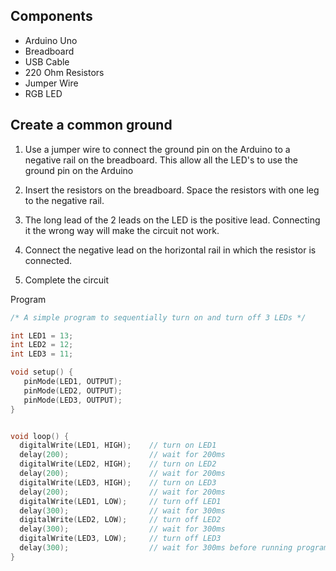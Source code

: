 ## Components
- Arduino Uno
- Breadboard
- USB Cable
- 220 Ohm Resistors
- Jumper Wire
- RGB LED

## Create a common ground
1. Use a jumper wire to connect the ground pin on the Arduino to a negative rail on the breadboard. This allow all the LED's to use the ground pin on the Arduino

2. Insert the resistors on the breadboard. Space the resistors with one leg to the negative rail.

3. The long lead of the 2 leads on the LED is the positive lead. Connecting it the wrong way will make the circuit not work.

4. Connect the negative lead on the horizontal rail in which the resistor is connected.

5. Complete the circuit


Program

```c
/* A simple program to sequentially turn on and turn off 3 LEDs */ 

int LED1 = 13;
int LED2 = 12;
int LED3 = 11;

void setup() {
   pinMode(LED1, OUTPUT);
   pinMode(LED2, OUTPUT);
   pinMode(LED3, OUTPUT);
}


void loop() {
  digitalWrite(LED1, HIGH);    // turn on LED1 
  delay(200);                  // wait for 200ms
  digitalWrite(LED2, HIGH);    // turn on LED2
  delay(200);                  // wait for 200ms       
  digitalWrite(LED3, HIGH);    // turn on LED3 
  delay(200);                  // wait for 200ms
  digitalWrite(LED1, LOW);     // turn off LED1
  delay(300);                  // wait for 300ms
  digitalWrite(LED2, LOW);     // turn off LED2
  delay(300);                  // wait for 300ms
  digitalWrite(LED3, LOW);     // turn off LED3
  delay(300);                  // wait for 300ms before running program all over again
}
```